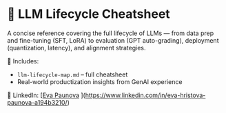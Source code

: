 # 📘 LLM Lifecycle Cheatsheet

A concise reference covering the full lifecycle of LLMs — from data prep and fine-tuning (SFT, LoRA) to evaluation (GPT auto-grading), deployment (quantization, latency), and alignment strategies.

📁 Includes:
- `llm-lifecycle-map.md` – full cheatsheet
- Real-world productization insights from GenAI experience

📎 LinkedIn: [[Eva Paunova](https://linkedin.com/in/epaunova)
](https://www.linkedin.com/in/eva-hristova-paunova-a194b3210/)
